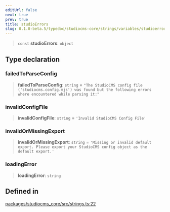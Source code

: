 ```yaml
---
editUrl: false
next: true
prev: true
title: studioErrors
slug: 0.1.0-beta.5/typedoc/studiocms-core/strings/variables/studioerrors
---
```


> `const` **studioErrors**: `object`

## Type declaration

### failedToParseConfig

> **failedToParseConfig**: `string` = `"The StudioCMS config file ('studiocms.config.mjs') was found but the following errors where encountered while parsing it:"`

### invalidConfigFile

> **invalidConfigFile**: `string` = `'Invalid StudioCMS Config File'`

### invalidOrMissingExport

> **invalidOrMissingExport**: `string` = `'Missing or invalid default export. Please export your StudioCMS config object as the default export.'`

### loadingError

> **loadingError**: `string`

## Defined in

[packages/studiocms\_core/src/strings.ts:22](https://github.com/astrolicious/studiocms/tree/main/packages/studiocms_core/src/strings.ts#L22)
